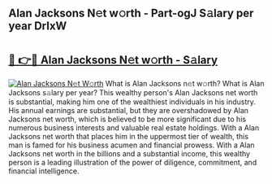 ## Alan Jacksons N𝚎t w𝚘rth - Part-ogJ S𝚊lary per year DrIxW

# <h2><a href="http://gc2max.nevu.top/?p=Alan+Jacksons">🔗 👉🔴 Alan Jacksons N𝚎t w𝚘rth - S𝚊lary</a></h2>

[![Alan Jacksons N𝚎t W𝚘rth](https://i.imgur.com/Oavwk0R.jpeg)](http://gc2max.nevu.top/?p=Alan+Jacksons)
What is Alan Jacksons n𝚎t w𝚘rth? What is Alan Jacksons s𝚊lary per year?
This wealthy person's Alan Jacksons net worth is substantial, making him one of the wealthiest individuals in his industry. His annual earnings are substantial, but they are overshadowed by Alan Jacksons net worth, which is believed to be more significant due to his numerous business interests and valuable real estate holdings. With a Alan Jacksons net worth that places him in the uppermost tier of wealth, this man is famed for his business acumen and financial prowess. With a Alan Jacksons net worth in the billions and a substantial income, this wealthy person is a leading illustration of the power of diligence, commitment, and financial intelligence.

